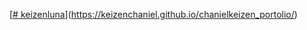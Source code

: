 [[# keizenluna](https://keizenchaniel.github.io/chanielkeizen_portolio/)](https://keizenchaniel.github.io/chanielkeizen_portolio/)
